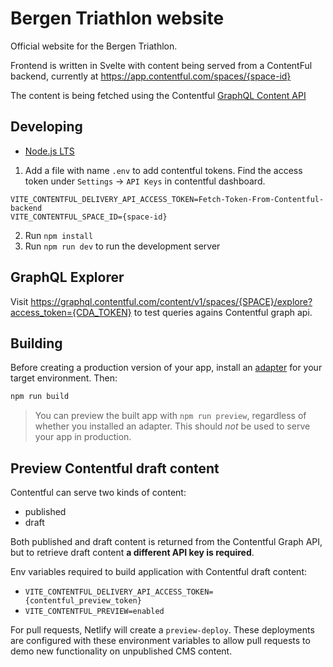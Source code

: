 # Bergen Triathlon website

Official website for the Bergen Triathlon.

Frontend is written in Svelte with content being served from a ContentFul backend, currently at https://app.contentful.com/spaces/{space-id}

The content is being fetched using the Contentful [GraphQL Content API](https://www.contentful.com/developers/docs/references/graphql/)

## Developing

- [Node.js LTS](https://nodejs.org/en/)

1. Add a file with name `.env` to add contentful tokens. Find the access token under `Settings` -> `API Keys` in contentful dashboard.

```
VITE_CONTENTFUL_DELIVERY_API_ACCESS_TOKEN=Fetch-Token-From-Contentful-backend
VITE_CONTENTFUL_SPACE_ID={space-id}
```

2. Run `npm install`
3. Run `npm run dev` to run the development server

## GraphQL Explorer
Visit https://graphql.contentful.com/content/v1/spaces/{SPACE}/explore?access_token={CDA_TOKEN} to test queries agains Contentful graph api.

## Building

Before creating a production version of your app, install an [adapter](https://kit.svelte.dev/docs#adapters) for your target environment. Then:

```bash
npm run build
```

> You can preview the built app with `npm run preview`, regardless of whether you installed an adapter. This should _not_ be used to serve your app in production.

## Preview Contentful draft content

Contentful can serve two kinds of content:
- published
- draft

Both published and draft content is returned from the Contentful Graph API,
but to retrieve draft content **a different API key is required**.

Env variables required to build application with Contentful draft content:
- `VITE_CONTENTFUL_DELIVERY_API_ACCESS_TOKEN={contentful_preview_token}`
- `VITE_CONTENTFUL_PREVIEW=enabled`

For pull requests, Netlify will create a `preview-deploy`. These deployments
are configured with these environment variables to allow pull requests to demo
new functionality on unpublished CMS content.